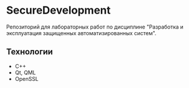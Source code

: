 # SecureDevelopment
Репозиторий для лабораторных работ по дисциплине "Разработка и эксплуатация защищенных автоматизированных систем". 

## Технологии

 - С++
 - Qt, QML
 - OpenSSL

